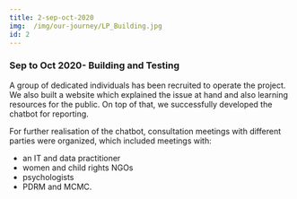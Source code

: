 ```yaml
---
title: 2-sep-oct-2020
img:  /img/our-journey/LP_Building.jpg
id: 2
---
```


### Sep to Oct 2020- Building and Testing
A group of dedicated individuals has been recruited to operate the project. We also built a website which explained the issue at hand and also learning resources for the public. On top of that, we successfully developed the chatbot for reporting.

For further realisation of the chatbot, consultation meetings with different parties were organized, which included meetings with:
-  an IT and data practitioner
-  women and child rights NGOs
-  psychologists
-  PDRM and MCMC.